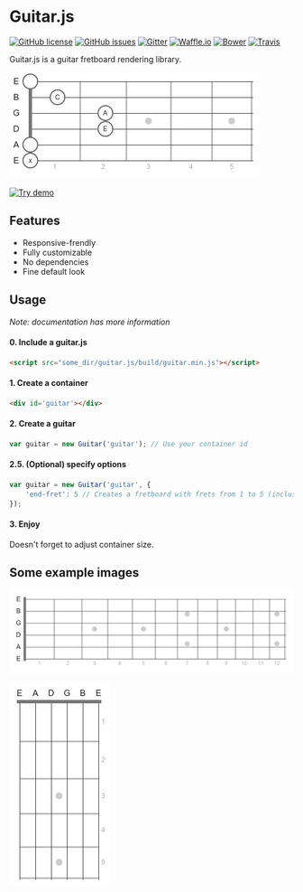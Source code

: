 Guitar.js
=========
[![GitHub license](https://img.shields.io/badge/license-MIT-blue.svg?style=flat-square)](https://github.com/chezstov/guitar.js/blob/master/LICENSE)
[![GitHub issues](https://img.shields.io/github/issues/chezstov/guitar.js.svg?style=flat-square)](https://github.com/chezstov/guitar.js/issues)
[![Gitter](https://img.shields.io/gitter/room/chezstov/guitar.js.svg?style=flat-square)](https://gitter.im/chezstov/guitar.js)
[![Waffle.io](https://img.shields.io/badge/waffle.io-board-lightgrey.svg?style=flat-square)](https://waffle.io/chezstov/guitar.js)
[![Bower](https://img.shields.io/bower/v/guitar.js.svg?style=flat-square)](https://github.com/chezstov/guitar.js)
[![Travis](https://img.shields.io/travis/chezstov/guitar.js.svg?style=flat-square)](https://travis-ci.org/chezstov/guitar.js)

Guitar.js is a guitar fretboard rendering library.

![Marks](https://raw.githubusercontent.com/chezstov/guitar.js/master/img/marks.png)

[![Try demo](https://img.shields.io/badge/try-demo-brightgreen.svg?style=flat-square)](http://chezstov.github.io)

Features
--------
* Responsive-frendly
* Fully customizable
* No dependencies
* Fine default look

Usage
-----
*Note: documentation has more information*

#### 0. Include a guitar.js
```html
<script src="some_dir/guitar.js/build/guitar.min.js"></script>
```

#### 1. Create a container
```html
<div id='guitar'></div>
```

#### 2. Create a guitar
```javascript
var guitar = new Guitar('guitar'); // Use your container id
```

#### 2.5. (Optional) specify options
```javascript
var guitar = new Guitar('guitar', {
    'end-fret': 5 // Creates a fretboard with frets from 1 to 5 (inclusive)
});
```

#### 3. Enjoy
Doesn't forget to adjust container size.

Some example images
-----------------
![Default look](https://raw.githubusercontent.com/chezstov/guitar.js/master/img/default.png)

![Flipped](https://raw.githubusercontent.com/chezstov/guitar.js/master/img/flip.png)